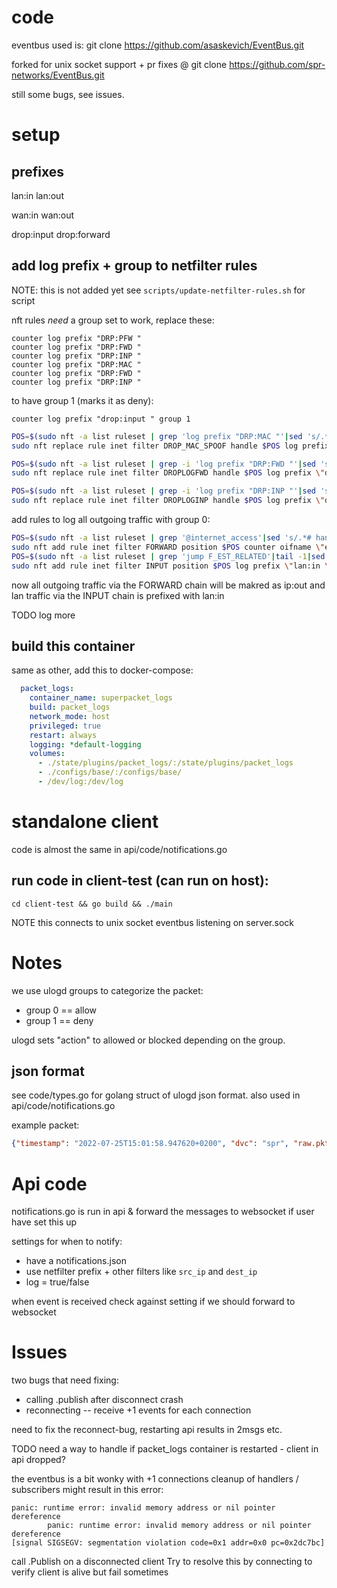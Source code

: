 # code

eventbus used is:
git clone https://github.com/asaskevich/EventBus.git

forked for unix socket support + pr fixes @
git clone https://github.com/spr-networks/EventBus.git

still some bugs, see issues.

# setup

## prefixes

lan:in
lan:out

wan:in
wan:out

drop:input
drop:forward

## add log prefix + group to netfilter rules

NOTE: this is not added yet
see `scripts/update-netfilter-rules.sh` for script

nft rules *need* a group set to work, replace these:

    counter log prefix "DRP:PFW "
    counter log prefix "DRP:FWD "
    counter log prefix "DRP:INP "
    counter log prefix "DRP:MAC "
    counter log prefix "DRP:FWD "
    counter log prefix "DRP:INP "

to have group 1 (marks it as deny):

    counter log prefix "drop:input " group 1

```sh
POS=$(sudo nft -a list ruleset | grep 'log prefix "DRP:MAC "'|sed 's/.*# handle //g')
sudo nft replace rule inet filter DROP_MAC_SPOOF handle $POS log prefix \"drop:mac \" group 1

POS=$(sudo nft -a list ruleset | grep -i 'log prefix "DRP:FWD "'|sed 's/.*# handle //g')
sudo nft replace rule inet filter DROPLOGFWD handle $POS log prefix \"drop:forward \" group 1

POS=$(sudo nft -a list ruleset | grep -i 'log prefix "DRP:INP "'|sed 's/.*# handle //g')
sudo nft replace rule inet filter DROPLOGINP handle $POS log prefix \"drop:input \" group 1
```

add rules to log all outgoing traffic with group 0:

```sh
POS=$(sudo nft -a list ruleset | grep '@internet_access'|sed 's/.*# handle //g')
sudo nft add rule inet filter FORWARD position $POS counter oifname \"eth0\" log prefix \"ip:out \" group 0
POS=$(sudo nft -a list ruleset | grep 'jump F_EST_RELATED'|tail -1|sed 's/.*# handle //g')
sudo nft add rule inet filter INPUT position $POS log prefix \"lan:in \" group 0
```

now all outgoing traffic via the FORWARD chain will be makred as ip:out
and lan traffic via the INPUT chain is prefixed with lan:in

TODO log more

## build this container
same as other, add this to docker-compose:

```yaml
  packet_logs:
    container_name: superpacket_logs
    build: packet_logs
    network_mode: host
    privileged: true
    restart: always
    logging: *default-logging
    volumes:
      - ./state/plugins/packet_logs/:/state/plugins/packet_logs
      - ./configs/base/:/configs/base/
      - /dev/log:/dev/log
```

# standalone client

code is almost the same in api/code/notifications.go

## run code in client-test (can run on host):
`cd client-test && go build && ./main`

NOTE this connects to unix socket eventbus listening on server.sock

# Notes

we use ulogd groups to categorize the packet:
* group 0 == allow
* group 1 == deny

ulogd sets "action" to allowed or blocked depending on the group.

## json format

see code/types.go for golang struct of ulogd json format. also used in api/code/notifications.go

example packet:

```json
{"timestamp": "2022-07-25T15:01:58.947620+0200", "dvc": "spr", "raw.pktlen": 64, "raw.pktcount": 1, "oob.prefix": "DRP:INP ", "oob.time.sec": 1658754118, "oob.time.usec": 947620, "oob.mark": 0, "oob.ifindex_in": 3, "oob.hook": 1, "raw.mac_len": 14, "oob.family": 10, "oob.protocol": 34525, "action": "blocked", "raw.type": 1, "raw.mac.addrlen": 6, "ip.protocol": 58, "ip6.payloadlen": 24, "ip6.priority": 0, "ip6.flowlabel": 0, "ip6.hoplimit": 255, "ip6.nexthdr": 58, "icmpv6.type": 134, "icmpv6.code": 0, "icmpv6.csum": 57001, "oob.in": "wlan0", "oob.out": "", "src_ip": "fe80::dad7:75ff:fef2:f959", "dest_ip": "ff02::1", "mac.saddr.str": "d8:d7:75:f2:f9:59", "mac.daddr.str": "33:33:00:00:00:01", "mac.str": "33:33:00:00:00:01:d8:d7:75:f2:f9:59:86:dd"}
```

# Api code

notifications.go is run in api & forward the messages to websocket if user have set this up

settings for when to notify:
* have a notifications.json
* use netfilter prefix + other filters like `src_ip` and `dest_ip`
* log = true/false

when event is received check against setting if we should forward to websocket

# Issues

two bugs that need fixing:

* calling .publish after disconnect crash
* reconnecting -- receive +1 events for each connection

need to fix the reconnect-bug, restarting api results in 2msgs etc.

TODO need a way to handle if packet_logs container is restarted - client in api dropped?

the eventbus is a bit wonky with +1 connections
cleanup of handlers / subscribers might result in this error:

```
panic: runtime error: invalid memory address or nil pointer dereference 
        panic: runtime error: invalid memory address or nil pointer dereference
[signal SIGSEGV: segmentation violation code=0x1 addr=0x0 pc=0x2dc7bc]
```

call .Publish on a disconnected client
Try to resolve this by connecting to verify client is alive but fail sometimes
